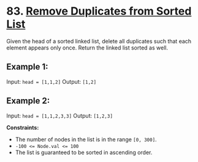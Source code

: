 # 83. [Remove Duplicates from Sorted List](https://leetcode.com/problems/remove-duplicates-from-sorted-list/description/)

Given the head of a sorted linked list, delete all duplicates such that each element appears only once. Return the linked list sorted as well.

## Example 1:

Input: `head = [1,1,2]`
Output: `[1,2]`

## Example 2:

Input: `head = [1,1,2,3,3]`
Output: `[1,2,3]`

**Constraints:**
- The number of nodes in the list is in the range `[0, 300]`.
- `-100 <= Node.val <= 100`
- The list is guaranteed to be sorted in ascending order.
